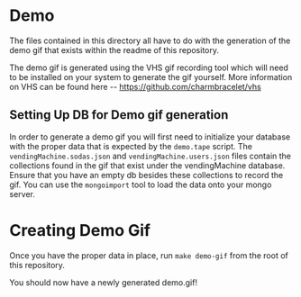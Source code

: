 # Demo

The files contained in this directory all have to do with the generation of the demo
gif that exists within the readme of this repository.

The demo gif is generated using the VHS gif recording tool which will need to be installed on your
system to generate the gif yourself. More information on VHS can be found here -- https://github.com/charmbracelet/vhs

## Setting Up DB for Demo gif generation

In order to generate a demo gif you will first need to initialize your database with the proper data that is
expected by the `demo.tape` script. The `vendingMachine.sodas.json` and `vendingMachine.users.json` files
contain the collections found in the gif that exist under the vendingMachine database. Ensure that you have
an empty db besides these collections to record the gif. You can use the `mongoimport` tool to load
the data onto your mongo server.

# Creating Demo Gif

Once you have the proper data in place, run `make demo-gif` from the root of this repository.

You should now have a newly generated demo.gif!